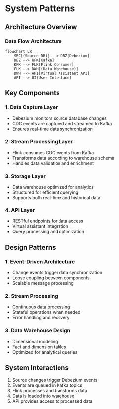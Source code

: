 # System Patterns

## Architecture Overview

### Data Flow Architecture

```mermaid
flowchart LR
    SRC[(Source DB)] --> DBZ[Debezium]
    DBZ --> KFK[Kafka]
    KFK --> FLK[Flink Consumer]
    FLK --> DWH[(Data Warehouse)]
    DWH --> API[Virtual Assistant API]
    API --> UI[User Interface]
```

## Key Components

### 1. Data Capture Layer

- Debezium monitors source database changes
- CDC events are captured and streamed to Kafka
- Ensures real-time data synchronization

### 2. Stream Processing Layer

- Flink consumes CDC events from Kafka
- Transforms data according to warehouse schema
- Handles data validation and enrichment

### 3. Storage Layer

- Data warehouse optimized for analytics
- Structured for efficient querying
- Supports both real-time and historical data

### 4. API Layer

- RESTful endpoints for data access
- Virtual assistant integration
- Query processing and optimization

## Design Patterns

### 1. Event-Driven Architecture

- Change events trigger data synchronization
- Loose coupling between components
- Scalable message processing

### 2. Stream Processing

- Continuous data processing
- Stateful operations when needed
- Error handling and recovery

### 3. Data Warehouse Design

- Dimensional modeling
- Fact and dimension tables
- Optimized for analytical queries

## System Interactions

1. Source changes trigger Debezium events
2. Events are queued in Kafka topics
3. Flink processes and transforms data
4. Data is loaded into warehouse
5. API provides access to processed data
